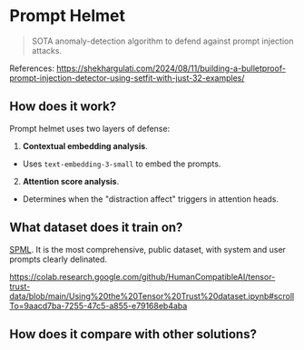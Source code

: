 # Prompt Helmet

> SOTA anomaly-detection algorithm to defend against prompt injection attacks.

References:
https://shekhargulati.com/2024/08/11/building-a-bulletproof-prompt-injection-detector-using-setfit-with-just-32-examples/

## How does it work?

Prompt helmet uses two layers of defense:

1. **Contextual embedding analysis**.

- Uses `text-embedding-3-small` to embed the prompts.

2. **Attention score analysis**.

- Determines when the "distraction affect" triggers in attention heads.

## What dataset does it train on?

[SPML](https://arxiv.org/abs/2402.11755). It is the most comprehensive, public dataset, with system and user prompts clearly delinated.

https://colab.research.google.com/github/HumanCompatibleAI/tensor-trust-data/blob/main/Using%20the%20Tensor%20Trust%20dataset.ipynb#scrollTo=9aacd7ba-7255-47c5-a855-e79168eb4aba

## How does it compare with other solutions?
